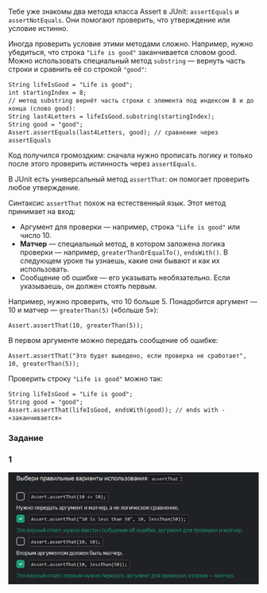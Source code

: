 Тебе уже знакомы два метода класса Assert в JUnit: `assertEquals` и `assertNotEquals`. Они помогают проверить, что утверждение или условие истинно.


Иногда проверить условие этими методами сложно. Например, нужно убедиться, что строка `"Life is good"` заканчивается словом good. Можно использовать специальный метод `substring` — вернуть часть строки и сравнить её со строкой `"good"`:
```
String lifeIsGood = "Life is good";
int startingIndex = 8;
// метод substring вернёт часть строки с элемента под индексом 8 и до конца (слово good):
String last4Letters = lifeIsGood.substring(startingIndex); 
String good = "good";
Assert.assertEquals(last4Letters, good); // сравнение через assertEquals 
```

Код получился громоздким: сначала нужно прописать логику и только после этого проверить истинность через `assertEquals`.


В JUnit есть универсальный метод `assertThat`: он помогает проверить любое утверждение.

Синтаксис `assertThat` похож на естественный язык. Этот метод принимает на вход:

- Аргумент для проверки — например, строка `"Life is good"` или число 10.
- **Матчер** — специальный метод, в котором заложена логика проверки — например, `greaterThanOrEqualTo()`, `endsWith()`. В следующем уроке ты узнаешь, какие они бывают и как их использовать.
- Сообщение об ошибке — его указывать необязательно. Если указываешь, он должен стоять первым.

Например, нужно проверить, что 10 больше 5. Понадобится аргумент — 10 и матчер — `greaterThan(5)` («больше 5»):
```
Assert.assertThat(10, greaterThan(5)); 
```

В первом аргументе можно передать сообщение об ошибке:
```
Assert.assertThat("Это будет выведено, если проверка не сработает", 10, greaterThan(5));  
```


Проверить строку `"Life is good"` можно так:
```
String lifeIsGood = "Life is good";
String good = "good";
Assert.assertThat(lifeIsGood, endsWith(good)); // ends with - «заканчивается» 
```

### Задание
### 1

![img_5.png](img%2Fimg_5.png)
